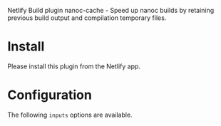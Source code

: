 Netlify Build plugin nanoc-cache - Speed up nanoc builds by retaining previous build output and compilation temporary files.

# Install

Please install this plugin from the Netlify app.

# Configuration

The following `inputs` options are available.
